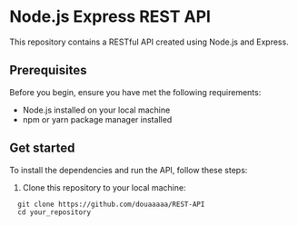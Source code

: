 # Node.js Express REST API

This repository contains a RESTful API created using Node.js and Express.

## Prerequisites

Before you begin, ensure you have met the following requirements:

- Node.js installed on your local machine
- npm or yarn package manager installed

## Get started

To install the dependencies and run the API, follow these steps:

1. Clone this repository to your local machine:

```terminal
  git clone https://github.com/douaaaaa/REST-API
  cd your_repository
```

